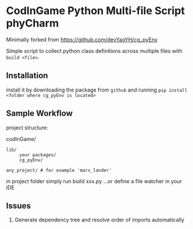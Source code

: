 # CodInGame Python Multi-file Script phyCharm

Minimally forked from https://github.com/devYaoYH/cg_pyEnv 

Simple script to collect python class definitions across multiple files with `build <file>`.

## Installation

install it by downloading the package from 
 ``github`` and running ``pip install <folder where cg_pyEnv is located>``

## Sample Workflow
project structure:

codInGame/

    lib/
         your packages/
         cg_pyEnv/
    
    any_project/ # for example 'mars_lander'   
     

in project folder simply run build xxx.py
...or define a file watcher in your IDE 

## Issues

1. Generate dependency tree and resolve order of imports automatically
